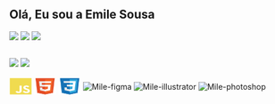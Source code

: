 ## Olá, Eu sou a Emile Sousa

<div> 
  <a href="https://www.instagram.com/mile_souss?igsh=MWI2N2o0bjl3aDR2aw==" target="_blank"><img src="https://img.shields.io/badge/-Instagram-%23E4405F?style=for-the-badge&logo=instagram&logoColor=white" target="_blank"></a>
  <a href = "mailto:emilesousadasilva38@gmail.com"><img src="https://img.shields.io/badge/-Gmail-%23333?style=for-the-badge&logo=gmail&logoColor=white" target="_blank"></a>
  <a href="https://www.linkedin.com/in/emile-sousa-150489211?utm_source=share&utm_campaign=share_via&utm_content=profile&utm_medium=android_app" target="_blank"><img src="https://img.shields.io/badge/-LinkedIn-%230077B5?style=for-the-badge&logo=linkedin&logoColor=white" target="_blank"></a>
  
</div>

##
<div>
<img height="180em" src = "https://github-readme-stats.vercel.app/api?username=emilesousa&show_icons=true&theme=tokyonight&pinclude_all_commits=true&count_private=true"/>
<img height="170em" src = "https://github-readme-stats.vercel.app/api/top-langs/?username=emilesousa&hide_progress=true&theme=tokyonight"/>
</div>


<div style="display: inline_block"><br>
  <img align="center" alt="Mile-Js" height="30" width="40" src="https://raw.githubusercontent.com/devicons/devicon/master/icons/javascript/javascript-plain.svg">
  <img align="center" alt="Mile-HTML" height="30" width="40" src="https://raw.githubusercontent.com/devicons/devicon/master/icons/html5/html5-original.svg">
  <img align="center" alt="Mile-CSS" height="30" width="40" src="https://raw.githubusercontent.com/devicons/devicon/master/icons/css3/css3-original.svg">
  <img align="center" alt="Mile-figma" height="30" width="40" src="https://cdn.jsdelivr.net/gh/devicons/devicon@latest/icons/figma/figma-original.svg">
  <img align="center" alt="Mile-illustrator" height="30" width="40" src="https://cdn.jsdelivr.net/gh/devicons/devicon@latest/icons/illustrator/illustrator-line.svg"/>
  <img align="center" alt="Mile-photoshop" height="30" width="40" src="https://cdn.jsdelivr.net/gh/devicons/devicon@latest/icons/photoshop/photoshop-original.svg"/>

</div>


